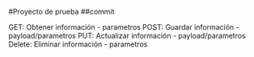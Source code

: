 #Proyecto de prueba
##commit

GET: Obtener información - parametros
POST: Guardar información - payload/parametros
PUT: Actualizar información - payload/parametros
Delete: Eliminar información - parametros